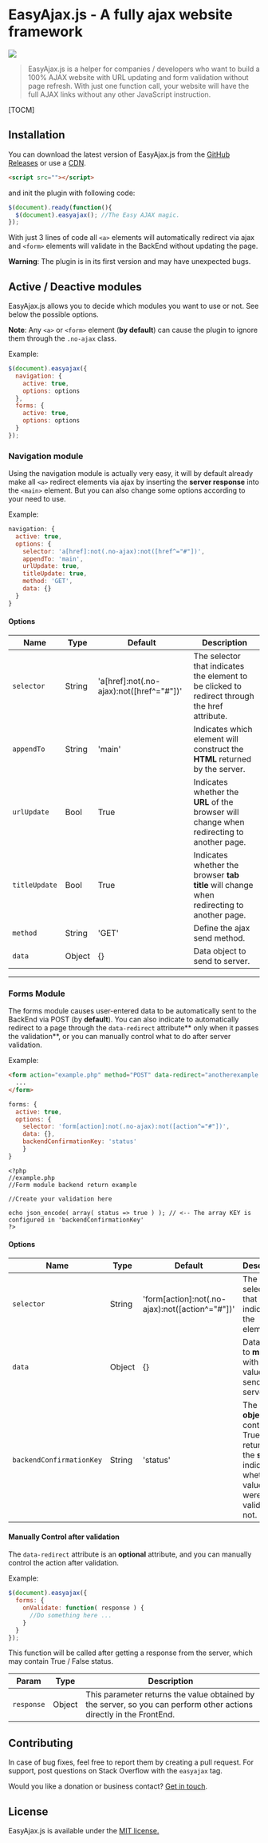 # EasyAjax.js - A fully ajax website framework

![](https://img.shields.io/badge/jQuery-v3.3.1-brightgreen.svg)

> EasyAjax.js is a helper for companies / developers who want to build a 100% AJAX website with URL updating and form validation without page refresh. With just one function call, your website will have the full AJAX links without any other JavaScript instruction.

[TOCM]

## Installation

You can download the latest version of EasyAjax.js from the [GitHub Releases]() or use a [CDN]().
```html
<script src=""></script>
```
and init the plugin with following code:
```javascript
$(document).ready(function(){
  $(document).easyajax(); //The Easy AJAX magic.
});
```
With just 3 lines of code all `<a>` elements will automatically redirect via ajax and `<form>` elements will validate in the BackEnd without updating the page.

**Warning**: The plugin is in its first version and may have unexpected bugs.

## Active / Deactive modules

EasyAjax.js allows you to decide which modules you want to use or not. See below the possible options.

**Note**: Any `<a>` or `<form>` element (**by default**) can cause the plugin to ignore them through the `.no-ajax` class.

Example:
```javascript
$(document).easyajax({
  navigation: {
    active: true,
    options: options
  },
  forms: {
    active: true,
    options: options
  }
});
```

### Navigation module
Using the navigation module is actually very easy, it will by default already make all `<a>` redirect elements via ajax by inserting the **server response** into the `<main>` element. But you can also change some options according to your need to use.

Example:
```javascript
navigation: {
  active: true,
  options: {
    selector: 'a[href]:not(.no-ajax):not([href^="#"])',
    appendTo: 'main',
    urlUpdate: true,
    titleUpdate: true,
    method: 'GET',
    data: {}
  }
}
```

#### Options
| Name | Type | Default | Description |
| ------------ | ------------ | ------------ | ------------ |
| `selector` | String | 'a[href]:not(.no-ajax):not([href^="#"])' | The selector that indicates the element to be clicked to redirect through the href attribute. |
| `appendTo` | String | 'main' | Indicates which element will construct the **HTML** returned by the server. |
| `urlUpdate` | Bool | True | Indicates whether the **URL** of the browser will change when redirecting to another page. |
| `titleUpdate` | Bool | True | Indicates whether the browser **tab title** will change when redirecting to another page. |
| `method` | String | 'GET' | Define the ajax send method. |
| `data` | Object | {} | Data object to send to server. |

------------

### Forms Module
The forms module causes user-entered data to be automatically sent to the BackEnd via POST (by **default**). You can also indicate to automatically redirect to a page through the `data-redirect` attribute** only when it passes the validation**, or you can manually control what to do after server validation.

Example:
```html
<form action="example.php" method="POST" data-redirect="anotherexample.php">
  ...
</form>
```
```javascript
forms: {
  active: true,
  options: {
    selector: 'form[action]:not(.no-ajax):not([action^="#"])',
    data: {},
    backendConfirmationKey: 'status'
    }
}
```
    <?php
    //example.php
    //Form module backend return example
    
    //Create your validation here
    
    echo json_encode( array( status => true ) ); // <-- The array KEY is configured in 'backendConfirmationKey'
	?>

#### Options
| Name | Type | Default | Description |
| ------------ | ------------ | ------------ | ------------ |
| `selector` | String | 'form[action]:not(.no-ajax):not([action^="#"])' | The selector that indicates the element. |
| `data` | Object | {} | Data object to **merge** with form values and send to server. |
| `backendConfirmationKey` | String | 'status' | The **JSON object key** containing True / False returned by the **server** indicating whether the values were validated or not. |

#### Manually Control after validation
The `data-redirect` attribute is an **optional** attribute, and you can manually control the action after validation.

Example:
```javascript
$(document).easyajax({
  forms: {
    onValidate: function( response ) {
      //Do something here ...
    }
  }
});
```
This function will be called after getting a response from the server, which may contain True / False status.

| Param | Type | Description |
| ------------ | ------------ | ------------ |
| `response` | Object | This parameter returns the value obtained by the server, so you can perform other actions directly in the FrontEnd. |

## Contributing
In case of bug fixes, feel free to report them by creating a pull request. For support, post questions on Stack Overflow with the `easyajax` tag.

Would you like a donation or business contact? [Get in touch](mailto:financeiro@theowly.com).

## License
EasyAjax.js is available under the [MIT license.](https://opensource.org/licenses/MIT)
